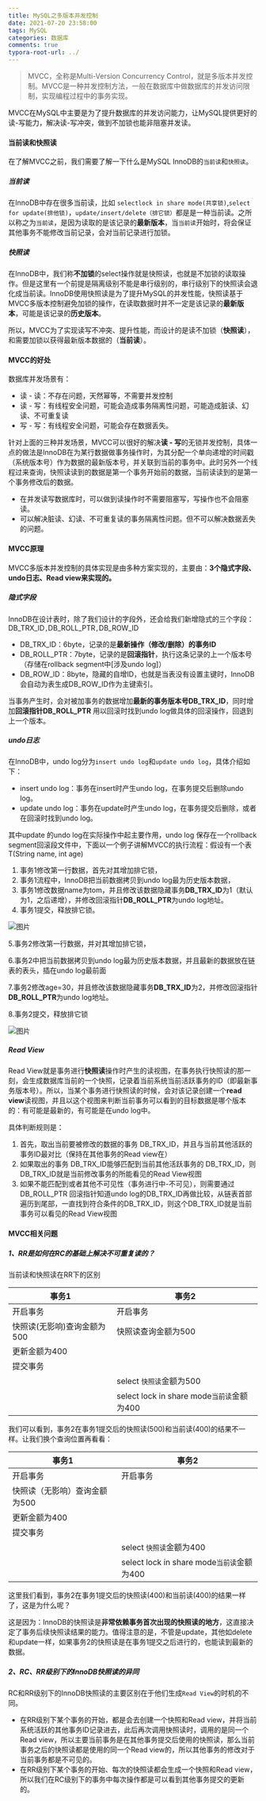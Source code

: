 ```yaml
---
title: MySQL之多版本并发控制
date: 2021-07-20 23:58:00
tags: MySQL
categories: 数据库
comments: true
typora-root-url: ../
---
```


> MVCC，全称是Multi-Version Concurrency Control，就是多版本并发控制。MVCC是一种并发控制方法，一般在数据库中做数据库的并发访问限制，实现编程过程中的事务实现。

MVCC在MySQL中主要是为了提升数据库的并发访问能力，让MySQL提供更好的读-写能力，解决读-写冲突，做到不加锁也能非阻塞并发读。

#### 当前读和快照读

在了解MVCC之前，我们需要了解一下什么是MySQL InnoDB的`当前读`和`快照读`。

##### 当前读

在InnoDB中存在很多当前读，比如 `selectlock in share mode(共享锁)`,`select for update(排他锁)`，`update/insert/delete（排它锁）`都是是一种当前读。之所以称之为`当前读`，是因为读取的是该记录的**最新版本**，当`当前读`开始时，将会保证其他事务不能修改当前记录，会对当前记录进行加锁。

##### 快照读

在InnoDB中，我们称**不加锁**的select操作就是快照读，也就是不加锁的读取操作。但是这里有一个前提是隔离级别不能是串行级别的，串行级别下的快照读会退化成当前读。InnoDB使用快照读是为了提升MySQL的并发性能，快照读基于MVCC多版本控制避免加锁的操作，在读取数据时并不一定是该记录的**最新版本**，可能是该记录的**历史版本**。

所以，MVCC为了实现读写不冲突、提升性能，而设计的是读不加锁（**快照读**），和需要加锁以获得最新版本数据的（**当前读**）。

#### MVCC的好处

数据库并发场景有：

- 读 - 读：不存在问题，天然幂等，不需要并发控制
- 读 - 写：有线程安全问题，可能会造成事务隔离性问题，可能造成脏读、幻读、不可重复读
- 写 - 写：有线程安全问题，可能会存在数据丢失。

针对上面的三种并发场景，MVCC可以很好的解决**读 - 写**的无锁并发控制，具体一点的做法是InnoDB在为某行数据做事务操作时，为其分配一个单向递增的时间戳（系统版本号）作为数据的最新版本号，并关联到当前的事务中。此时另外一个线程过来查询，快照读读到的数据是第一个事务开始前的数据，当前读读到的是第一个事务修改后的数据。

- 在并发读写数据库时，可以做到读操作时不需要阻塞写，写操作也不会阻塞读。
- 可以解决脏读、幻读、不可重复读的事务隔离性问题。但不可以解决数据丢失的问题。

#### MVCC原理

MVCC多版本并发控制的具体实现是由多种方案实现的，主要由：**3个隐式字段、undo日志、Read view来实现的。**

##### 隐式字段

InnoDB在设计表时，除了我们设计的字段外，还会给我们新增隐式的三个字段：DB_TRX_ID`,`DB_ROLL_PTR`,`DB_ROW_ID

- DB_TRX_ID：6byte，记录的是**最新操作（修改/删除）的事务ID**
- DB_ROLL_PTR：7byte，记录的是**回滚指针**，执行这条记录的上一个版本号（存储在rollback segment中[涉及undo log]）
- DB_ROW_ID：8byte，隐藏的自增ID，也就是当表没有设置主键时，InnoDB会自动为表生成DB_ROW_ID作为主键索引。

当事务产生时，会对被加事务的数据增加**最新的事务版本号DB_TRX_ID**，同时增加**回滚指针DB_ROLL_PTR** 用以回滚时找到undo log做具体的回滚操作，回退到上一个版本。

##### undo日志

在InnoDB中，undo log分为`insert undo log`和`update undo log`，具体介绍如下：

- insert undo log：事务在insert时产生undo log，在事务提交后删除undo log。
- update undo log：事务在update时产生undo log，在事务提交后删除，或者在回滚时找到undo log。

其中update 的undo log在实际操作中起主要作用，undo log 保存在一个rollback segment回滚段文件中，下面以一个例子讲解MVCC的执行流程：假设有一个表T(String name, int age)

1. 事务1修改第一行数据，首先对其增加排它锁，
2. 事务1流程中，InnoDB把当前数据拷贝到undo log最为历史版本数据，
3. 事务1修改数据name为tom，并且修改该数据隐藏事务**DB_TRX_ID**为1（默认为1，之后递增），并修改回滚指针**DB_ROLL_PTR**为undo log地址。
4. 事务1提交，释放排它锁。

![图片](/images/mysql_mvcc_theory/640.png)

  5.事务2修改第一行数据，并对其增加排它锁，

  6.事务2中把当前数据拷贝到undo log最为历史版本数据，并且最新的数据放在链表的表头，插在undo log最前面

  7.事务2修改age=30，并且修改该数据隐藏事务**DB_TRX_ID**为2，并修改回滚指针**DB_ROLL_PTR**为undo log地址。

  8.事务2提交，释放排它锁

![图片](/images/mysql_mvcc_theory/640-16478666662881.png)

##### Read View

Read View就是事务进行**快照读**操作时产生的读视图，在事务执行快照读的那一刻，会生成数据库当前的一个快照，记录着当前系统当前活跃事务的ID（即最新事务版本号）。所以，当某个事务进行快照读的时候，会对该记录创建一个**read view**读视图，并且以这个视图来判断当前事务可以看到的目标数据是哪个版本的：有可能是最新的，有可能是在undo log中。

具体判断规则是：

1. 首先，取出当前要被修改的数据的事务 DB_TRX_ID，并且与当前其他活跃的事务ID最对比（保持在其他事务的Read view在）
2. 如果取出的事务 DB_TRX_ID能够匹配到当前其他活跃事务的 DB_TRX_ID，则DB_TRX_ID就是当前修改事务的所能看见的Read View视图
3. 如果不能匹配到或者其他不可见性（事务进行中-不可见），则需要通过DB_ROLL_PTR 回滚指针知道undo log的DB_TRX_ID再做比较，从链表首部遍历到尾部，一直找到符合条件的DB_TRX_ID，则这个DB_TRX_ID就是当前事务可以看见的Read View视图

#### MVCC相关问题

##### 1、RR是如何在RC的基础上解决不可重复读的？

当前读和快照读在RR下的区别

| **事务1**                   | **事****务****2**                          |
| --------------------------- | ------------------------------------------ |
| 开启事务                    | 开启事务                                   |
| 快照读(无影响)查询金额为500 | 快照读查询金额为500                        |
| 更新金额为400               |                                            |
| 提交事务                    |                                            |
|                             | select `快照读`金额为500                   |
|                             | select lock in share mode`当前读`金额为400 |

我们可以看到，事务2在事务1提交后的快照读(500)和当前读(400)的结果不一样。让我们换个查询位置再看看：

| **事务1**                     | **事****务****2**                          |
| ----------------------------- | ------------------------------------------ |
| 开启事务                      | 开启事务                                   |
| 快照读（无影响）查询金额为500 |                                            |
| 更新金额为400                 |                                            |
| 提交事务                      |                                            |
|                               | select `快照读`金额为400                   |
|                               | select lock in share mode`当前读`金额为400 |

这里我们看到，事务2在事务1提交后的快照读(400)和当前读(400)的结果一样了，这是为什么呢？

这是因为：InnoDB的快照读是**非常依赖事务首次出现的快照读的地方**，这直接决定了事务后续快照读结果的能力。值得注意的是，不管是update，其他如delete和update一样，如果事务2的快照读是在事务1提交之后进行的，也能读到最新的数据。

##### 2、RC、RR级别下的InnoDB快照读的异同

RC和RR级别下的InnoDB快照读的主要区别在于他们生成`Read View`的时机的不同。

- 在RR级别下某个事务的开始，都是会去创建一个快照和Read view，并将当前系统活跃的其他事务ID记录进去，此后再次调用快照读时，调用的是同一个Read view，所以主要当前事务是在其他事务提交后使用的快照读，那么当前事务之后的快照读都是使用的同一个Read view的，所以其他事务的修改对于当前事务都是不可见的。
- 在RR级别下某个事务的开始、每次的快照读都会生成一个快照和Read view，所以我们在RC级别下的事务中每次操作都是可以看到其他事务提交的更新的。